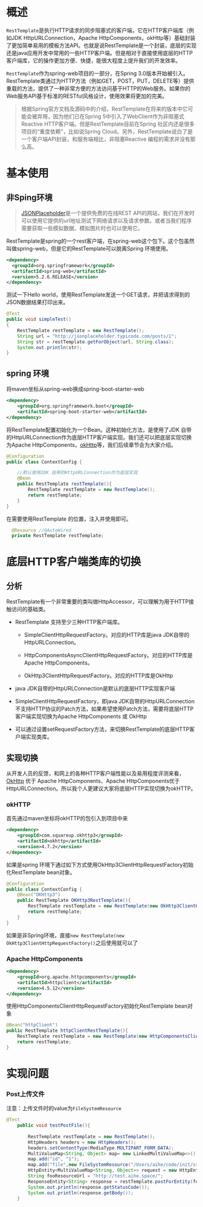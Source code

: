 # 概述

`RestTemplate`是执行HTTP请求的同步阻塞式的客户端，它在HTTP客户端库（例如JDK HttpURLConnection，Apache HttpComponents，okHttp等）基础封装了更加简单易用的模板方法API。也就是说RestTemplate是一个封装，底层的实现还是java应用开发中常用的一些HTTP客户端。但是相对于直接使用底层的HTTP客户端库，它的操作更加方便、快捷，能很大程度上提升我们的开发效率。

`RestTemplate`作为spring-web项目的一部分，在Spring 3.0版本开始被引入。RestTemplate类通过为HTTP方法（例如GET，POST，PUT，DELETE等）提供重载的方法，提供了一种非常方便的方法访问基于HTTP的Web服务。如果你的Web服务API基于标准的RESTful风格设计，使用效果将更加的完美。

> 根据Spring官方文档及源码中的介绍，RestTemplate在将来的版本中它可能会被弃用，因为他们已在Spring 5中引入了WebClient作为非阻塞式Reactive HTTP客户端。但是RestTemplate目前在Spring 社区内还是很多项目的“重度依赖”，比如说Spring Cloud。另外，RestTemplate说白了是一个客户端API封装，和服务端相比，非阻塞Reactive 编程的需求并没有那么高。



# 基本使用

## 非Sping环境

> [JSONPlaceholder](http://jsonplaceholder.typicode.com/)是一个提供免费的在线REST API的网站，我们在开发时可以使用它提供的url地址测试下网络请求以及请求参数。或者当我们程序需要获取一些模拟数据、模拟图片时也可以使用它。



RestTemplate是spring的一个rest客户端，在spring-web这个包下。这个包虽然叫做spring-web，但是它的RestTemplate可以脱离Spring 环境使用。

```XML
<dependency>
  <groupId>org.springframework</groupId>
  <artifactId>spring-web</artifactId>
  <version>5.2.6.RELEASE</version>
</dependency>
```



测试一下Hello world，使用RestTemplate发送一个GET请求，并把请求得到的JSON数据结果打印出来。

```Java
@Test
public void simpleTest()
{
    RestTemplate restTemplate = new RestTemplate();
    String url = "http://jsonplaceholder.typicode.com/posts/1";
    String str = restTemplate.getForObject(url, String.class);
    System.out.println(str);
}
```



## spring 环境

将maven坐标从spring-web换成spring-boot-starter-web

```XML
<dependency>
    <groupId>org.springframework.boot</groupId>
    <artifactId>spring-boot-starter-web</artifactId>
</dependency>

```



将RestTemplate配置初始化为一个Bean。这种初始化方法，是使用了JDK 自带的HttpURLConnection作为底层HTTP客户端实现。我们还可以把底层实现切换为Apache HttpComponents，[okHttp](https://so.csdn.net/so/search?q=okHttp&spm=1001.2101.3001.7020)等，我们后续章节会为大家介绍。



```Java
@Configuration
public class ContextConfig {

    //默认使用JDK 自带的HttpURLConnection作为底层实现
    @Bean
    public RestTemplate restTemplate(){
        RestTemplate restTemplate = new RestTemplate();
        return restTemplate;
    }
}
```

在需要使用RestTemplate 的位置，注入并使用即可。

```Java
  @Resource //@AutoWired
  private RestTemplate restTemplate;
```



# 底层HTTP客户端类库的切换

## 分析

RestTemplate有一个非常重要的类叫做HttpAccessor，可以理解为用于HTTP接触访问的基础类。

- RestTemplate 支持至少三种HTTP客户端库。

  - SimpleClientHttpRequestFactory。对应的HTTP库是java JDK自带的HttpURLConnection。

  - HttpComponentsAsyncClientHttpRequestFactory。对应的HTTP库是Apache HttpComponents。

  - OkHttp3ClientHttpRequestFactory。对应的HTTP库是OkHttp

- java JDK自带的HttpURLConnection是默认的底层HTTP实现客户端

- SimpleClientHttpRequestFactory，即java JDK自带的HttpURLConnection不支持HTTP协议的Patch方法，如果希望使用Patch方法，需要将底层HTTP客户端实现切换为Apache HttpComponents 或 OkHttp

- 可以通过设置setRequestFactory方法，来切换RestTemplate的底层HTTP客户端实现类库。



## 实现切换

从开发人员的反馈，和网上的各种HTTP客户端性能以及易用程度评测来看，[OkHttp](https://so.csdn.net/so/search?q=OkHttp&spm=1001.2101.3001.7020) 优于 Apache HttpComponents、Apache HttpComponents优于HttpURLConnection。所以我个人更建议大家将底层HTTP实现切换为okHTTP。

### okHTTP

首先通过maven坐标将okHTTP的包引入到项目中来

```XML
<dependency>
    <groupId>com.squareup.okhttp3</groupId>
    <artifactId>okhttp</artifactId>
    <version>4.7.2</version>
</dependency>

```

如果是spring 环境下通过如下方式使用OkHttp3ClientHttpRequestFactory初始化RestTemplate bean对象。

```Java
@Configuration
public class ContextConfig {
    @Bean("OKHttp3")
    public RestTemplate OKHttp3RestTemplate(){
        RestTemplate restTemplate = new RestTemplate(new OkHttp3ClientHttpRequestFactory());
        return restTemplate;
    }
}
```

如果是非Spring环境，直接`new RestTemplate(new OkHttp3ClientHttpRequestFactory()`之后使用就可以了



### Apache HttpComponents

```XML
<dependency>
    <groupId>org.apache.httpcomponents</groupId>
    <artifactId>httpclient</artifactId>
    <version>4.5.12</version>
</dependency>
```

使用HttpComponentsClientHttpRequestFactory初始化RestTemplate bean对象

```Java
@Bean("httpClient")
public RestTemplate httpClientRestTemplate(){
    RestTemplate restTemplate = new RestTemplate(new HttpComponentsClientHttpRequestFactory());
    return restTemplate;
}
```



# 实现问题

### Post上传文件

注意：上传文件时的value为`FileSystemResource`



```Java
@Test
    public void testPostFile(){
 
        RestTemplate restTemplate = new RestTemplate();
        HttpHeaders headers = new HttpHeaders();
        headers.setContentType(MediaType.MULTIPART_FORM_DATA);
        MultiValueMap<String, Object> map= new LinkedMultiValueMap<>();
        map.add("id", "1");
        map.add("file",new FileSystemResource("/Users/aihe/code/init/src/test/java/me/aihe/RestTemplateTest.java"));
        HttpEntity<MultiValueMap<String, Object>> request = new HttpEntity<>(map, headers);
        String fooResourceUrl = "http://test.aihe.space/";
        ResponseEntity<String> response = restTemplate.postForEntity(fooResourceUrl, request, String.class);
        System.out.println(response.getStatusCode());
        System.out.println(response.getBody());
    }
 
```

